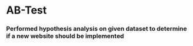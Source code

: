 # AB-Test
### Performed hypothesis analysis on given dataset to determine if a new website should be implemented 
